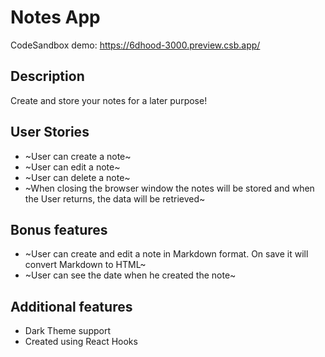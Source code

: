 # Notes App
CodeSandbox demo: https://6dhood-3000.preview.csb.app/
## Description

Create and store your notes for a later purpose!

## User Stories

-  ~User can create a note~
-  ~User can edit a note~
-  ~User can delete a note~
-  ~When closing the browser window the notes will be stored and when the User returns, the data will be retrieved~

## Bonus features

- ~User can create and edit a note in Markdown format. On save it will convert Markdown to HTML~
- ~User can see the date when he created the note~

## Additional features

- Dark Theme support
- Created using React Hooks
